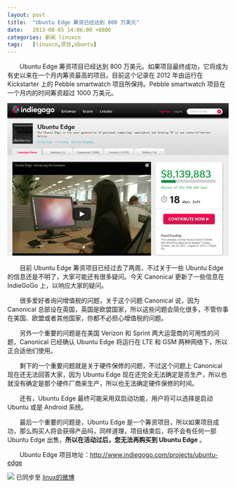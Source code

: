 ```yaml
---
layout: post
title:	"Ubuntu Edge 筹资已经达到 800 万美元"
date:	2013-08-05 14:06:00 +0800 
categories:	新闻 linuxcn 
tags:	[linuxcn,项目,Ubuntu]
---
```



　　Ubuntu Edge 筹资项目已经达到 800 万美元。如果项目最终成功，它将成为有史以来在一个月内筹资最高的项目。目前这个记录在 2012 年由运行在 Kickstarter 上的 Pebble smartwatch 项目所保持。Pebble smartwatch 项目在一个月内的时间筹资超过 1000 万美元。


![](/Asserts/Images/album/201308/04/225342g11mq92mil9o3e7d.jpg)


　　目前 Ubuntu Edge 筹资项目已经过去了两周，不过关于一些 Ubuntu Edge 的信息还是不明了，大家可能还有很多疑问。今天 Canonical 更新了一些信息在 IndieGoGo 上，以响应大家的疑问。


　　很多爱好者询问增值税的问题，关于这个问题 Canonical 说，因为 Canonical 总部设在英国，英国是欧盟国家，所以这些问题会简化很多，不管你事在美国、欧盟或者其他国家，你都不必担心增值税的问题。


　　另外一个重要的问题是在美国 Verizon 和 Sprint 两大运营商的可用性的问题，Canonical 已经确认 Ubuntu Edge 将运行在 LTE 和 GSM 两种网络下，所以正合适他们使用。


　　剩下的一个重要问题就是关于硬件保修的问题，不过这个问题上 Canonical 现在还无法回答大家，因为 Ubuntu Edge 现在还完全无法确定是否生产，所以也就没有确定是那个硬件厂商来生产，所以也无法确定硬件保修的时间。


　　还有，Ubuntu Edge 最终可能采用双启动功能，用户将可以选择是启动 Ubuntu 或是 Android 系统。


　　最后一个重要的问题是，Ubuntu Edge 是一个筹资项目，所以如果项目成功，那么购买人将会获得产品吗，同样道理，项目结束后，将不会有任何一部 Ubuntu Edge 出售，**所以在活动过后，您无法再购买到 Ubuntu Edge** 。


　　Ubuntu Edge 项目地址：<http://www.indiegogo.com/projects/ubuntu-edge>


![](https://img.linux.net.cn/xwb/images/bgimg/icon_logo.png) 已同步至 [linux的微博](http://weibo.com/1772191555/A3kudkpQM)
